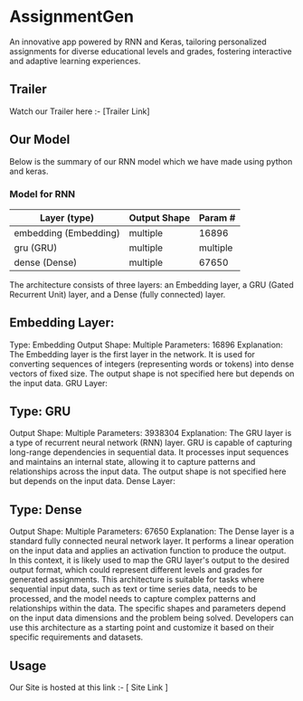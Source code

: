 # AssignmentGen
An innovative app powered by RNN and Keras, tailoring personalized assignments for diverse educational levels and grades, fostering interactive and adaptive learning experiences.

## Trailer
Watch our Trailer here :- [Trailer Link]


## Our Model
Below is the summary of our RNN model which we have made using python and keras.

### Model for RNN


| Layer (type)                  | Output Shape             | Param #     |
|-------------------------------|--------------------------|-------------|
| embedding (Embedding)               | multiple     | 16896         |
|  gru (GRU)  | multiple              | multiple     | 3938304       |
|  dense (Dense)                      | multiple     | 67650         |


 The architecture consists of three layers: an Embedding layer, a GRU (Gated Recurrent Unit) layer, and a Dense (fully connected) layer.

## Embedding Layer:

Type: Embedding
Output Shape: Multiple
Parameters: 16896
Explanation: The Embedding layer is the first layer in the network. It is used for converting sequences of integers (representing words or tokens) into dense vectors of fixed size. The output shape is not specified here but depends on the input data.
GRU Layer:

## Type: GRU
Output Shape: Multiple
Parameters: 3938304
Explanation: The GRU layer is a type of recurrent neural network (RNN) layer. GRU is capable of capturing long-range dependencies in sequential data. It processes input sequences and maintains an internal state, allowing it to capture patterns and relationships across the input data. The output shape is not specified here but depends on the input data.
Dense Layer:

## Type: Dense
Output Shape: Multiple
Parameters: 67650
Explanation: The Dense layer is a standard fully connected neural network layer. It performs a linear operation on the input data and applies an activation function to produce the output. In this context, it is likely used to map the GRU layer's output to the desired output format, which could represent different levels and grades for generated assignments.
This architecture is suitable for tasks where sequential input data, such as text or time series data, needs to be processed, and the model needs to capture complex patterns and relationships within the data. The specific shapes and parameters depend on the input data dimensions and the problem being solved. Developers can use this architecture as a starting point and customize it based on their specific requirements and datasets.





## Usage
Our Site is hosted at this link :- [ Site Link ]
